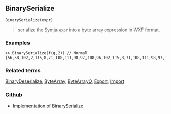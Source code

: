 ## BinarySerialize

```
BinarySerialize(expr)
```

> serialize the Symja `expr` into a byte array expression in WXF format.
 
### Examples

```
>> BinarySerialize(f(g,2)) // Normal
{56,58,102,2,115,8,71,108,111,98,97,108,96,102,115,8,71,108,111,98,97,108,96,103,67,2}
```


### Related terms 
[BinaryDeserialize](BinaryDeserialize.md), [ByteArray](ByteArray.md), [ByteArrayQ](ByteArrayQ.md), [Export](Export.md), [Import](Import.md)

### Github

* [Implementation of BinarySerialize](https://github.com/axkr/symja_android_library/blob/master/symja_android_library/matheclipse-core/src/main/java/org/matheclipse/core/builtin/WXFFunctions.java#L30) 
